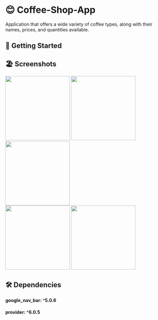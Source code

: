  # 😊 Coffee-Shop-App 

 Application that offers a wide variety of coffee types, along with their names, prices, and quantities available.  

 ## 🚀 Getting Started

 ## 🏖️ Screenshots 
 
 <div>
   <img src ="https://github.com/Ahmedyehia122/NewsReader/assets/142153775/a30f070c-69ca-4677-8485-e2de78c2ba42" width="200" >
   <img src ="https://github.com/Ahmedyehia122/NewsReader/assets/142153775/62f2eb4a-1c19-4229-9922-4a32328fc732" width="200" >
   <img src ="https://github.com/Ahmedyehia122/NewsReader/assets/142153775/5bf82d03-8df2-4165-8d4c-6397723b7f57" width="200" >
 </div>

 
 <div>
    <img src ="https://github.com/Ahmedyehia122/NewsReader/assets/142153775/2a7aa933-ff1e-4c15-adcd-debd1c411cd7" width="200" >
   <img src ="https://github.com/Ahmedyehia122/NewsReader/assets/142153775/0545f356-85d5-495e-bf1d-e37b0ddce4c8" width="200" >
 </div>

 ## 🛠 Dependencies


 #### google_nav_bar: ^5.0.6
 #### provider: ^6.0.5
  
  




 



 
 
